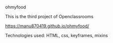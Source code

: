  ohmyfood

This is the third project of Openclassrooms

https://manu870419.github.io/ohmyfood/
 
Technologies used: HTML, css, keyframes, mixins 

